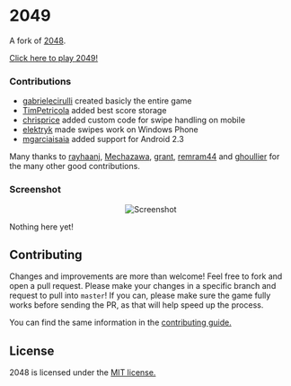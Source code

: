# 2049
A fork of [2048](https://github.com/gabrielecirulli/2048).

[Click here to play 2049!](http://shuttle099.github.io/2049/)

### Contributions

 - [gabrielecirulli](https://github.com/gabrielecirulli) created basicly the entire game
 - [TimPetricola](https://github.com/TimPetricola) added best score storage
 - [chrisprice](https://github.com/chrisprice) added custom code for swipe handling on mobile
 - [elektryk](https://github.com/elektryk) made swipes work on Windows Phone
 - [mgarciaisaia](https://github.com/mgarciaisaia) added support for Android 2.3

Many thanks to [rayhaanj](https://github.com/rayhaanj), [Mechazawa](https://github.com/Mechazawa), [grant](https://github.com/grant), [remram44](https://github.com/remram44) and [ghoullier](https://github.com/ghoullier) for the many other good contributions.

### Screenshot

<p align="center">
  <img src="" alt="Screenshot"/>
</p>

Nothing here yet!

## Contributing
Changes and improvements are more than welcome! Feel free to fork and open a pull request. Please make your changes in a specific branch and request to pull into `master`! If you can, please make sure the game fully works before sending the PR, as that will help speed up the process.

You can find the same information in the [contributing guide.](https://github.com/shuttle099/2049/blob/master/CONTRIBUTING.md)

## License
2048 is licensed under the [MIT license.](https://github.com/shuttle099/2049/blob/master/LICENSE.txt)
